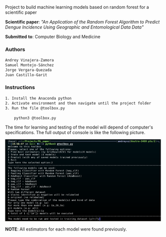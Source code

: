 
Project to build machine learning models based on random forest for a scientific paper 

**Scientific paper**: *"An Application of the Random Forest Algorithm to Predict Dengue Incidence Using Geographic and Entomological Data Data"*

**Submitted** **to**: Computer Biology and Medicine

### Authors

    Andrey Vinajera-Zamora
    Samuel Montejo-Sánchez
    Jorge Vergara-Quezada
    Juan Castillo-Garit

### Instructions

    1. Install the Anaconda python
    2. Activate environment and then navigate until the project folder
    3. Run the file @toolbox.py
   
        python3 @toolbox.py

The time for learning and testing of the model will depend of computer's specifications. The full output of console is like the following picture.

![Alt text](./console.png "Output of console")

**NOTE**: All estimators for each model were found previously.

